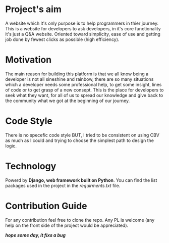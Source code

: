 # Project's aim
A website which it's only purpose is to help programmers in thier journey. This is a website for developers to ask developers, in it's core functionality it's just a Q&A website. Oriented toward simplicity, ease of use and getting job done by fewest clicks as possible (high efficiency).

# Motivation
The main reason for building this platform is that we all know being a developer is not all sineshine and rainbow, there are so many situations which a developer needs some professional help, to get some insight, lines of code or to get grasp of a new consept. This is the place for developers to seek what they want, for all of us to spread our knowledge and give back to the community what we got at the beginning of our journey.

# Code Style
There is no specefic code style BUT, I tried to be consistent on using CBV as much as I could and trying to choose the simplest path to design the logic.

# Technology
Powerd by **Django, web framework built on Python**.
You can find the list packages used in the project in the *requirments.txt* file.

# Contribution Guide
For any contribution feel free to clone the repo. Any PL is welcome (any help on the front side of the project would be appreciated).

***hope some day, it fixs a bug***
